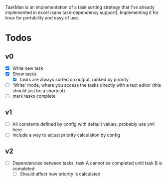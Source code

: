 TaskMan is an implementation of a task sorting strategy that I've already implemented in excel (sans task-dependency support). Implementing it for linux for portability and easy of use.

# Todos
## v0
- [x] Write new task
- [x] Show tasks
    - [x] tasks are always sorted on output, ranked by priority
- [ ] 'Write' mode, where you access the tasks directly with a text editor (this should just be a shortcut)
- [ ] mark tasks complete

## v1
- [ ] All constants defined by config with default values, probably use yml here
- [ ] Include a way to adjust priority calculation by config 

## v2
- [ ] Dependencies between tasks, task A cannot be completed until task B is completed
    - [ ] Should affect how priority is calculated
